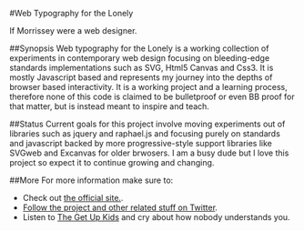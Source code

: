 #Web Typography for the Lonely

If Morrissey were a web designer.

##Synopsis
Web typography for the Lonely is a working collection of experiments in contemporary web design focusing on bleeding-edge standards implementations such as SVG, Html5 Canvas and Css3. It is mostly Javascript based and represents my journey into the depths of browser based interactivity. It is a working project and a learning process, therefore none of this code is claimed to be bulletproof or even BB proof for that matter, but is instead meant to inspire and teach.

##Status
Current goals for this project involve moving experiments out of libraries such as jquery and raphael.js and focusing purely on standards and javascript backed by more progressive-style support libraries like SVGweb and Excanvas for older brwosers. I am a busy dude but I love this project so expect it to continue growing and changing.

##More
For more information make sure to:
-   Check out [the official site.](http://webtypographyforthelonely.com).
-   [Follow the project and other related stuff on Twitter](http://twitter.com/lonelytype).
-   Listen to [The Get Up Kids](http://www.rdio.com/#/artist/The_Get_Up_Kids) and cry about how nobody understands you.      